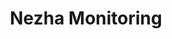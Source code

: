 ---
layout: home

title: Nezha Monitoring  
titleTemplate: Development Manual

hero:
  name: Development Manual
  text: Nezha Monitoring Development Manual.
  image: https://raw.githubusercontent.com/naiba/nezha/master/resource/static/brand.svg
  actions:
    - theme: brand
      text: Start Now →
      link: /en_US/developer/theme
---